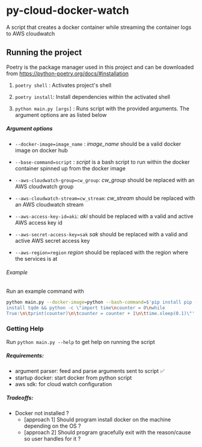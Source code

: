 # py-cloud-docker-watch
A script that creates a docker container while streaming the container logs to AWS cloudwatch

## Running the project
Poetry is the package manager used in this project and can be downloaded from https://python-poetry.org/docs/#installation

1. `poetry shell` : Activates project's shell

2. `poetry install`: Install dependencies within the activated shell

3. `python main.py [args]` : Runs script with the provided arguments. The argument options are as listed below

##### Argument options

  - `--docker-image=image_name` : _image_name_ should be a valid docker image on docker hub

  - `--base-command=script` : _script_ is a bash script to run within the docker container spinned up from the docker image

  - `--aws-cloudwatch-group=cw_group`: _cw_group_ should be replaced with an AWS cloudwatch group

  - `--aws-cloudwatch-stream=cw_stream`: _cw_stream_ should be replaced with an AWS cloudwatch stream

  - `--aws-access-key-id=aki`: _aki_ should be replaced with a valid and active AWS access key id

  - `--aws-secret-access-key=sak` _sak_ should be replaced with a valid and active AWS secret access key

  - `--aws-region=region` _region_ should be replaced with the region where the services is at

###### Example 

Run an example command with
```bash
python main.py --docker-image=python --bash-command=$'pip install pip -U && pip
install tqdm && python -c \"import time\ncounter = 0\nwhile
True:\n\tprint(counter)\n\tcounter = counter + 1\n\ttime.sleep(0.1)\"' --aws-cloudwatch-group=test-task-group-1 --aws-cloudwatch-stream=test-task-stream-1 --aws-access-key-id=valid-access-key-id --aws-secret-access-key=valid-secret-access-key --aws-region=region
```

### Getting Help
Run `python main.py --help` to get help on running the script


##### Requirements:
- argument parser: feed and parse arguments sent to script  ✅ 
- startup docker: start docker from python script 
- aws sdk: for cloud watch configuration

##### Tradeoffs:
* Docker not installed ?
  - [approach 1] Should program install docker on the machine depending on the OS ?
  - [approach 2] Should program gracefully exit with the reason/cause so user handles for it ?



